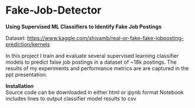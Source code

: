 # Fake-Job-Detector

**Using Supervised ML Classifiers to Identify Fake Job Postings**

Dataset: https://www.kaggle.com/shivamb/real-or-fake-fake-jobposting-prediction/kernels

In this project I train and evaluate several supervised learning classifier models to predict false job postings in a dataset of ~18k postings. The results of my experiments and performance metrics are are captured in the ppt presentation.

**Installation**<br/>
Source code can be downloaded in either html or ipynb format Notebook includes lines to output classifier model results to csv
